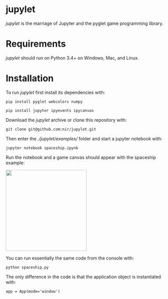 # jupylet

_jupylet_ is the marriage of Jupyter and the pyglet game programming library.

# Requirements

_jupylet_ should run on Python 3.4+ on Windows, Mac, and Linux.

# Installation

To run _jupylet_ first install its dependencies with:

    pip install pyglet webcolors numpy

    pip install jupyter ipyevents ipycanvas

Download the _jupylet_ archive or clone this repository with:

    git clone git@github.com:nir/jupylet.git

Then enter the _./jupylet/examples/_ folder and start a jupyter notebook with:

    jupyter notebook spaceship.ipynb

Run the notebook and a game canvas should appear with the spaceship example:

<img src="https://raw.githubusercontent.com/nir/jupylet/master/docs/images/spaceship.jpg" width="256" height="256" />

You can run essentially the same code from the console with:

    python spaceship.py

The only difference in the code is that the application object is instantiated with:

    app = App(mode='window')

